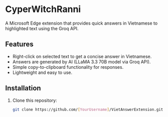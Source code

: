 # CyperWitchRanni

A Microsoft Edge extension that provides quick answers in Vietnamese to highlighted text using the Groq API.

## Features
- Right-click on selected text to get a concise answer in Vietnamese.
- Answers are generated by AI (LLaMA 3.3 70B model via Groq API).
- Simple copy-to-clipboard functionality for responses.
- Lightweight and easy to use.

## Installation
1. Clone this repository:
   ```bash
   git clone https://github.com/[YourUsername]/VietAnswerExtension.git
